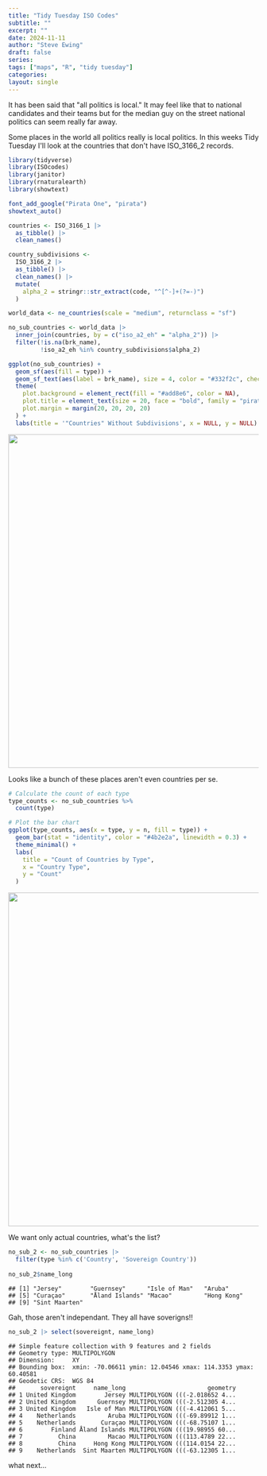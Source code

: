 ```yaml
---
title: "Tidy Tuesday ISO Codes"
subtitle: ""
excerpt: ""
date: 2024-11-11
author: "Steve Ewing"
draft: false
series:
tags: ["maps", "R", "tidy tuesday"]
categories:
layout: single
---
```


It has been said that "all politics is local." It may feel like that to national candidates and their teams but for the median guy on the street national politics can seem really far away. 

Some places in the world all politics really is local politics. In this weeks Tidy Tuesday I'll look at the countries that don't have ISO_3166_2 records.


``` r
library(tidyverse)
library(ISOcodes)
library(janitor)
library(rnaturalearth)
library(showtext)

font_add_google("Pirata One", "pirata")
showtext_auto()

countries <- ISO_3166_1 |> 
  as_tibble() |> 
  clean_names()

country_subdivisions <- 
  ISO_3166_2 |> 
  as_tibble() |> 
  clean_names() |> 
  mutate(
    alpha_2 = stringr::str_extract(code, "^[^-]+(?=-)")
  )

world_data <- ne_countries(scale = "medium", returnclass = "sf")

no_sub_countries <- world_data |>
  inner_join(countries, by = c("iso_a2_eh" = "alpha_2")) |>
  filter(!is.na(brk_name),
         !iso_a2_eh %in% country_subdivisions$alpha_2)  

ggplot(no_sub_countries) +
  geom_sf(aes(fill = type)) +          
  geom_sf_text(aes(label = brk_name), size = 4, color = "#332f2c", check_overlap = TRUE, fontface = "italic", family = "pirata") + 
  theme(
    plot.background = element_rect(fill = "#add8e6", color = NA),    
    plot.title = element_text(size = 20, face = "bold", family = "pirata", hjust = 0.5, color = "#4b2e2a"),
    plot.margin = margin(20, 20, 20, 20)                             
  ) +
  labs(title = '"Countries" Without Subdivisions', x = NULL, y = NULL)
```

<img src="{{< blogdown/postref >}}index_files/figure-html/unnamed-chunk-1-1.png" width="672" />

Looks like a bunch of these places aren't even countries per se.


``` r
# Calculate the count of each type
type_counts <- no_sub_countries %>%
  count(type)

# Plot the bar chart
ggplot(type_counts, aes(x = type, y = n, fill = type)) +
  geom_bar(stat = "identity", color = "#4b2e2a", linewidth = 0.3) +    
  theme_minimal() +
  labs(
    title = "Count of Countries by Type",
    x = "Country Type",
    y = "Count"
  )
```

<img src="{{< blogdown/postref >}}index_files/figure-html/unnamed-chunk-2-1.png" width="672" />

We want only actual countries, what's the list?


``` r
no_sub_2 <- no_sub_countries |>
  filter(type %in% c('Country', 'Sovereign Country'))
 
no_sub_2$name_long 
```

```
## [1] "Jersey"        "Guernsey"      "Isle of Man"   "Aruba"        
## [5] "Curaçao"       "Åland Islands" "Macao"         "Hong Kong"    
## [9] "Sint Maarten"
```

Gah, those aren't independant. They all have soverigns!!


``` r
no_sub_2 |> select(sovereignt, name_long) 
```

```
## Simple feature collection with 9 features and 2 fields
## Geometry type: MULTIPOLYGON
## Dimension:     XY
## Bounding box:  xmin: -70.06611 ymin: 12.04546 xmax: 114.3353 ymax: 60.40581
## Geodetic CRS:  WGS 84
##       sovereignt     name_long                       geometry
## 1 United Kingdom        Jersey MULTIPOLYGON (((-2.018652 4...
## 2 United Kingdom      Guernsey MULTIPOLYGON (((-2.512305 4...
## 3 United Kingdom   Isle of Man MULTIPOLYGON (((-4.412061 5...
## 4    Netherlands         Aruba MULTIPOLYGON (((-69.89912 1...
## 5    Netherlands       Curaçao MULTIPOLYGON (((-68.75107 1...
## 6        Finland Åland Islands MULTIPOLYGON (((19.98955 60...
## 7          China         Macao MULTIPOLYGON (((113.4789 22...
## 8          China     Hong Kong MULTIPOLYGON (((114.0154 22...
## 9    Netherlands  Sint Maarten MULTIPOLYGON (((-63.12305 1...
```

what next...
